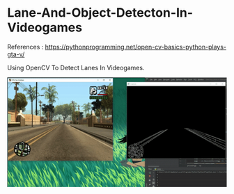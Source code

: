 # Lane-And-Object-Detecton-In-Videogames
References : https://pythonprogramming.net/open-cv-basics-python-plays-gta-v/

Using OpenCV To Detect Lanes In Videogames.

![Image of Output](https://github.com/Vin-itall/Detecting-Lanes-In-Videogames-With-OpenCV/blob/master/Outputs/Output.gif)



